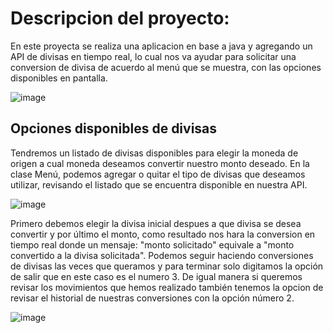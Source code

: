 <h1>Descripcion del proyecto:</h1>

   En este proyecta se realiza una aplicacion en base a java y agregando un API de divisas en tiempo real, lo cual nos 
   va ayudar para solicitar una conversion de divisa de acuerdo al menú que se muestra, con las opciones disponibles en
   pantalla. 
   

   ![image](https://github.com/Andrezmm12/Conversor-de-monedas-con-API/assets/169000336/844cd529-fd49-482c-bb5b-7cb981e20052)


   <h2> Opciones disponibles de divisas</h2>

   Tendremos un listado de divisas disponibles para elegir la moneda de origen a cual moneda deseamos convertir nuestro 
   monto deseado. En la clase Menú, podemos agregar o quitar el tipo de divisas que deseamos utilizar, revisando el listado     que se encuentra disponible en nuestra API.

   ![image](https://github.com/Andrezmm12/Conversor-de-monedas-con-API/assets/169000336/831f15dc-7f0c-431a-9635-7611b857b0b9)

   Primero debemos elegir la divisa inicial despues a que divisa se desea convertir y por último el monto, como resultado       nos hara la conversion en tiempo real donde un mensaje: "monto solicitado" equivale a "monto convertido a la divisa          solicitada". Podemos seguir haciendo conversiones de divisas las veces que queramos y para terminar solo digitamos la 
   opción de salir que en este caso es el numero 3. De igual manera si queremos revisar los movimientos que hemos realizado
   también tenemos la opcion de revisar el historial de nuestras conversiones con la opción número 2.

   ![image](https://github.com/Andrezmm12/Conversor-de-monedas-con-API/assets/169000336/9c5661df-3e0c-43c8-b4e1-e0b5f1af1392)

   

   


   

   


   





